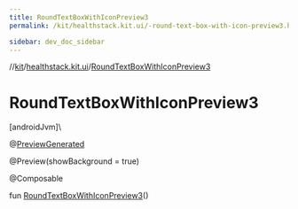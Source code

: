 ```yaml
---
title: RoundTextBoxWithIconPreview3
permalink: /kit/healthstack.kit.ui/-round-text-box-with-icon-preview3.html

sidebar: dev_doc_sidebar
---
```

//[kit](../../kit.html)/[healthstack.kit.ui](index.html)/[RoundTextBoxWithIconPreview3](-round-text-box-with-icon-preview3.html)



# RoundTextBoxWithIconPreview3



[androidJvm]\




@[PreviewGenerated](../healthstack.kit.annotation/-preview-generated/index.html)



@Preview(showBackground = true)



@Composable



fun [RoundTextBoxWithIconPreview3](-round-text-box-with-icon-preview3.html)()





